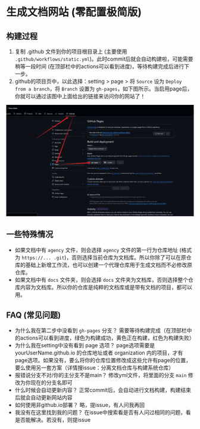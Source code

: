 # 生成文档网站 (零配置极简版)

## 构建过程

1. 复制 .github 文件到你的项目根目录上 (主要使用 `.github/workflows/static.yml`)。此时commit后就会自动构建啦，可能需要稍等一段时间 (在顶部栏中的actions可以看到进度)，等待构建完成后进行下一步。
2. github的项目页中，以此选择：setting > page > 将 `Source` 设为 `Deploy from a branch`，将 `Branch` 设置为 `gh-pages`，如下图所示。当启用page后，你就可以通过该图中上面给出的链接来访问你的网站了！
  
  ![alt text](./assets/6a664307563c3775cb5c78cd1f3fbc13.png)

## 一些特殊情况

- 如果文档中有 `agency` 文件，则会选择 `agency` 文件的第一行为仓库地址 (格式为 `https://... .git`)，否则选择当前仓库为文档库。所以你除了可以在原仓库的基础上新增工作流，也可以创建一个代理仓库用于生成文档而不必修改原仓库。
- 如果文档中有 `docs` 文件夹，则会选择 `docs` 文件夹为文档库，否则选择整个仓库内容为文档库。所以你的仓库是纯粹的文档库或是带有文档的项目，都可以用。

## FAQ (常见问题)

- 为什么我在第二步中没看到 `gh-pages` 分支？
  需要等待构建完成（在顶部栏中的actions可以看到进度，绿色为构建成功，黄色正在构建，红色为构建失败）
- 为什么我在setting中没有看到 page 选项？
  page选项需要是 yourUserName.github.io 的仓库地址或者 organization 内的项目，才有page选项。如果没有，要么将你的仓库位置修改成这些允许有page的位置，要么使用另一套方案（详情搜issue：分离文档仓库与构建系统仓库）
- 报错说分支不对/你的主分支不是main？
  修改yml文件，将里面的分支 `main` 修改为你现在的分支名即可
- 什么时候会自动更新内容？
  正常commit后，会自动进行文档构建，构建结束后就会自动更新网站内容
- 如何使用非github.io部署？
  略，提issue，有人问我再回
- 我没有在这里找到我的问题？
  在issue中搜索看是否有人问过相同的问题，看是否能解决。若没有，则提issue
